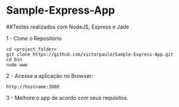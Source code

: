 # Sample-Express-App
##Testes realizados com NodeJS, Express e Jade

1 - Clone o Repositório

```
cd <project_folder>
git clone https://github.com/victorpaulo/Sample-Express-App.git
cd bin
node www
```

2 - Acesse a aplicação no Browser:
```
http://hostname:3000
```

3 - Melhore o app de acordo com seus requisitos.


